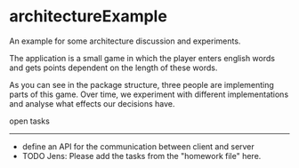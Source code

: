 architectureExample
===================

An example for some architecture discussion and experiments.

The application is a small game in which the player enters english words and gets points dependent on the length of these words.

As you can see in the package structure, three people are implementing parts of this game. Over time, we experiment with different implementations and analyse what effects our decisions have.


open tasks
____________

- define an API for the communication between client and server
- TODO Jens: Please add the tasks from the "homework file" here.
